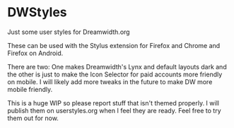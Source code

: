 # DWStyles
Just some user styles for Dreamwidth.org

These can be used with the Stylus extension for Firefox and Chrome and Firefox on Android.

There are two: One makes Dreamwidth's Lynx and default layouts dark and the other is just to make the Icon Selector for paid accounts more friendly on mobile. I will likely add more tweaks in the future to make DW more mobile friendly.

This is a huge WIP so please report stuff that isn't themed properly. I will publish them on userstyles.org when I feel they are ready. Feel free to try them out for now.
